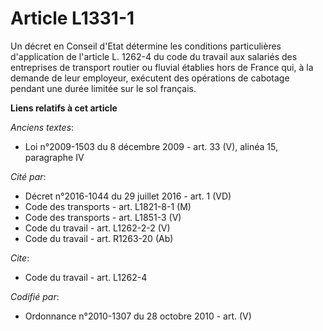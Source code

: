 # Article L1331-1

Un décret en Conseil d'Etat détermine les conditions particulières d'application de l'article L. 1262-4 du code du travail
aux salariés des entreprises de transport routier ou fluvial établies hors de France qui, à la demande de leur employeur,
exécutent des opérations de cabotage pendant une durée limitée sur le sol français.

**Liens relatifs à cet article**

_Anciens textes_:

  - Loi n°2009-1503 du 8 décembre 2009 - art. 33 (V), alinéa 15, paragraphe IV

_Cité par_:

  - Décret n°2016-1044 du 29 juillet 2016 - art. 1 (VD)
  - Code des transports - art. L1821-8-1 (M)
  - Code des transports - art. L1851-3 (V)
  - Code du travail - art. L1262-2-2 (V)
  - Code du travail - art. R1263-20 (Ab)

_Cite_:

  - Code du travail - art. L1262-4

_Codifié par_:

  - Ordonnance n°2010-1307 du 28 octobre 2010 - art. (V)
